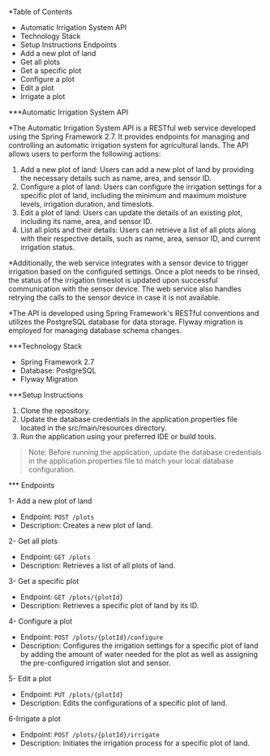 *Table of Contents

- Automatic Irrigation System API
- Technology Stack
- Setup Instructions
Endpoints
- Add a new plot of land
- Get all plots
- Get a specific plot
- Configure a plot
- Edit a plot
- Irrigate a plot
  

 ***Automatic Irrigation System API

*The Automatic Irrigation System API is a RESTful web service developed using the Spring Framework 2.7. It provides endpoints for managing and controlling an automatic irrigation system for agricultural lands. The API allows users to perform the following actions:

1. Add a new plot of land: Users can add a new plot of land by providing the necessary details such as name, area, and sensor ID.
2. Configure a plot of land: Users can configure the irrigation settings for a specific plot of land, including the minimum and maximum moisture levels, irrigation duration, and timeslots.
3. Edit a plot of land: Users can update the details of an existing plot, including its name, area, and sensor ID.
4. List all plots and their details: Users can retrieve a list of all plots along with their respective details, such as name, area, sensor ID, and current irrigation status.

*Additionally, the web service integrates with a sensor device to trigger irrigation based on the configured settings. Once a plot needs to be rinsed, the status of the irrigation timeslot is updated upon successful communication with the sensor device. The web service also handles retrying the calls to the sensor device in case it is not available.

*The API is developed using Spring Framework's RESTful conventions and utilizes the PostgreSQL database for data storage. Flyway migration is employed for managing database schema changes.

***Technology Stack

- Spring Framework 2.7
- Database: PostgreSQL
- Flyway Migration

***Setup Instructions

1. Clone the repository.
2. Update the database credentials in the application.properties file located in the src/main/resources directory.
3. Run the application using your preferred IDE or build tools.

> Note: Before running the application, update the database credentials in the application.properties file to match your local database configuration.

*** Endpoints

1- Add a new plot of land

- Endpoint: `POST /plots`
- Description: Creates a new plot of land.

2- Get all plots

- Endpoint: `GET /plots`
- Description: Retrieves a list of all plots of land.

3- Get a specific plot

- Endpoint: `GET /plots/{plotId}`
- Description: Retrieves a specific plot of land by its ID.

4- Configure a plot

- Endpoint: `POST /plots/{plotId}/configure`
- Description: Configures the irrigation settings for a specific plot of land by adding the amount of water needed for the plot as well as assigning the pre-configured irrigation slot and sensor.

5- Edit a plot

- Endpoint: `PUT /plots/{plotId}`
- Description: Edits the configurations of a specific plot of land.

 6-Irrigate a plot

- Endpoint: `POST /plots/{plotId}/irrigate`
- Description: Initiates the irrigation process for a specific plot of land.
